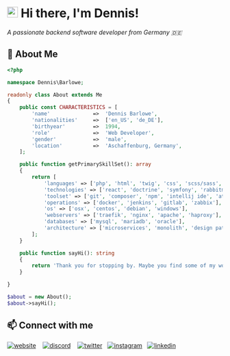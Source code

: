 <h1><img src="https://media.giphy.com/media/hvRJCLFzcasrR4ia7z/giphy.gif" width="25px"> Hi there, I'm Dennis!</h1>

<i>A passionate backend software developer from Germany 🇩🇪</i>

## 📖 About Me

```php
<?php

namespace Dennis\Barlowe;

readonly class About extends Me
{
    public const CHARACTERISTICS = [
        'name'              =>  'Dennis Barlowe',
        'nationalities'     =>  ['en_US', 'de_DE'],
        'birthyear'         =>  1994,
        'role'              =>  'Web Developer',
        'gender'            =>  'male',
        'location'          =>  'Aschaffenburg, Germany',
    ];

    public function getPrimarySkillSet(): array
    {
        return [
            'languages' => ['php', 'html', 'twig', 'css', 'scss/sass', 'javascript', 'sql', 'bash'], 
            'technologies' => ['react', 'doctrine', 'symfony', 'rabbitmq'],
            'toolset' => ['git', 'composer', 'npm', 'intellij ide', 'atlassian', 'adobe', 'webpack'], 
            'operations' => ['docker', 'jenkins', 'gitlab', 'zabbix'],
            'os' => ['osx', 'centos', 'debian', 'windows'],
            'webservers' => ['traefik', 'nginx', 'apache', 'haproxy'],
            'databases' => ['mysql', 'mariadb', 'oracle'], 
            'architecture' => ['microservices', 'monolith', 'design patterns', 'api', 'modular', 'unittests', 'async', 'message queues', 'KISS'],
        ];
    }

    public function sayHi(): string
    {
        return 'Thank you for stopping by. Maybe you find some of my work interesting.';
    }

}

$about = new About();
$about->sayHi();

```

## 📫 Connect with me

[<img alt="website" src="https://img.shields.io/badge/-website-4285F4?style=for-the-badge&logo=google-chrome&logoColor=white" />](https://dennzo.com) &nbsp;&nbsp;
[<img alt="discord" src="https://img.shields.io/badge/-discord-7289DA?style=for-the-badge&logo=discord&logoColor=white" />](https://discord.com/users/201773417626730497) &nbsp;&nbsp;
[<img alt="twitter" src="https://img.shields.io/badge/-twitter-1DA1F2?style=for-the-badge&logo=twitter&logoColor=white" />](https://twitter.com/deennzoo)&nbsp;&nbsp;
[<img alt="instagram" src="https://img.shields.io/badge/-instagram-E4405F?style=for-the-badge&logo=instagram&logoColor=white" />](https://instagram.com/deennzo)&nbsp;&nbsp;
[<img alt="linkedin" src="https://img.shields.io/badge/-linkedin-0077B5?style=for-the-badge&logo=linkedin&logoColor=white" />](https://linkedin.com/in/dennzo)


<!--

## 🏆 Github Statistics

![Top Languages](https://github-readme-stats.vercel.app/api/top-langs/?username=dennzo&layout=compact&theme=dracula)

![trophy](https://github-profile-trophy.vercel.app/?username=dennzo&theme=dracula)

![Dennis's GitHub stats](https://github-readme-stats.vercel.app/api?username=dennzo&show_icons=true&theme=dracula)
-->

